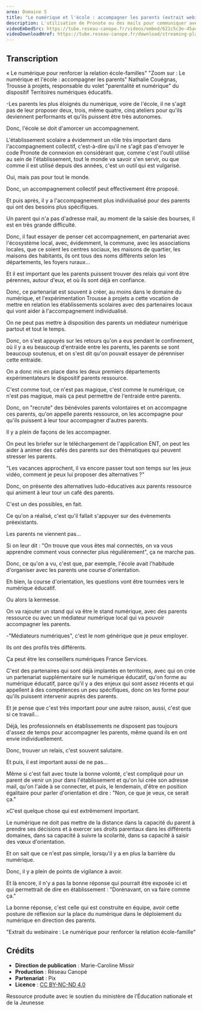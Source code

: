 ```yaml
---
area: Domaine 5
title: "Le numérique et l'école : accompagner les parents (extrait webinaire)"
description: L'utilisation de Pronote ou des mails pour communiquer avec les parents et mettre en place un suivi de la scolarité est une pratique généralisée. Elle occulte toutefois les parents qui ne sont pas à l'aise avec le numérique. Dès lors, les établissements scolaires se doivent d'accompagner tous les parents. Mais comment ? Avec Nathalie Couégnas, la Trousse à Projets, responsable du volet parentalité et numérique du dispositif Territoires numériques éducatifs.Extrait du webinaire « Le numérique pour renforcer la relation Écoles-famille »."
videoEmbedSrc: https://tube.reseau-canope.fr/videos/embed/621c5c3e-45ac-45ac-a757-47fb545d9824
videoDownloadHref: https://tube.reseau-canope.fr/download/streaming-playlists/hls/videos/621c5c3e-45ac-45ac-a757-47fb545d9824-1080-fragmented.mp4
---
```


## Transcription

« Le numérique pour renforcer la relation école-familles" "Zoom sur : Le numérique et l'école : accompagner les parents" Nathalie Couégnas, Trousse à projets, responsable du volet "parentalité et numérique" du dispositif Territoires numériques éducatifs.

\-Les parents les plus éloignés du numérique, voire de l'école, il ne s'agit pas de leur proposer deux, trois, même quatre, cinq ateliers pour qu'ils deviennent performants et qu'ils puissent être très autonomes.

Donc, l'école se doit d'amorcer un accompagnement.

L'établissement scolaire a évidemment un rôle très important dans l'accompagnement collectif, c'est-à-dire qu'il ne s'agit pas d'envoyer le code Pronote de connexion en considérant que, comme c'est l'outil utilisé au sein de l'établissement, tout le monde va savoir s'en servir, ou que comme il est utilisé depuis des années, c'est un outil qui est vulgarisé.

Oui, mais pas pour tout le monde.

Donc, un accompagnement collectif peut effectivement être proposé.

Et puis après, il y a l'accompagnement plus individualisé pour des parents qui ont des besoins plus spécifiques.

Un parent qui n'a pas d'adresse mail, au moment de la saisie des bourses, il est en très grande difficulté.

Donc, il faut essayer de penser cet accompagnement, en partenariat avec l'écosystème local, avec, évidemment, la commune, avec les associations locales, que ce soient les centres sociaux, les maisons de quartier, les maisons des habitants, ils ont tous des noms différents selon les départements, les foyers ruraux...

Et il est important que les parents puissent trouver des relais qui vont être pérennes, autour d'eux, et où ils sont déjà en confiance.

Donc, ce partenariat est souvent à créer, au moins dans le domaine du numérique, et l'expérimentation Trousse à projets a cette vocation de mettre en relation les établissements scolaires avec des partenaires locaux qui vont aider à l'accompagnement individualisé.

On ne peut pas mettre à disposition des parents un médiateur numérique partout et tout le temps.

Donc, on s'est appuyés sur les retours qu'on a eus pendant le confinement, où il y a eu beaucoup d'entraide entre les parents, les parents se sont beaucoup soutenus, et on s'est dit qu'on pouvait essayer de pérenniser cette entraide.

On a donc mis en place dans les deux premiers départements expérimentateurs le dispositif parents ressource.

C'est comme tout, ce n'est pas magique, c'est comme le numérique, ce n'est pas magique, mais ça peut permettre de l'entraide entre parents.

Donc, on "recrute" des bénévoles parents volontaires et on accompagne ces parents, qu'on appelle parents ressource, on les accompagne pour qu'ils puissent à leur tour accompagner d'autres parents.

Il y a plein de façons de les accompagner.

On peut les briefer sur le téléchargement de l'application ENT, on peut les aider à animer des cafés des parents sur des thématiques qui peuvent stresser les parents.

"Les vacances approchent, il va encore passer tout son temps sur les jeux vidéo, comment je peux lui proposer des alternatives ?"

Donc, on présente des alternatives ludo-éducatives aux parents ressource qui animent à leur tour un café des parents.

C'est un des possibles, en fait.

Ce qu'on a réalisé, c'est qu'il fallait s'appuyer sur des évènements préexistants.

Les parents ne viennent pas...

Si on leur dit : "On trouve que vous êtes mal connectés, on va vous apprendre comment vous connecter plus régulièrement", ça ne marche pas.

Donc, ce qu'on a vu, c'est que, par exemple, l'école avait l'habitude d'organiser avec les parents une course d'orientation.

Eh bien, la course d'orientation, les questions vont être tournées vers le numérique éducatif.

Ou alors la kermesse.

On va rajouter un stand qui va être le stand numérique, avec des parents ressource ou avec un médiateur numérique local qui va pouvoir accompagner les parents.

\-"Médiateurs numériques", c'est le nom générique que je peux employer.

Ils ont des profils très différents.

Ça peut être les conseillers numériques France Services.

C'est des partenaires qui sont déjà implantés en territoires, avec qui on crée un partenariat supplémentaire sur le numérique éducatif, qu'on forme au numérique éducatif, parce qu'il y a des enjeux qui sont assez récents et qui appellent à des compétences un peu spécifiques, donc on les forme pour qu'ils puissent intervenir auprès des parents.

Et je pense que c'est très important pour une autre raison, aussi, c'est que si ce travail...

Déjà, les professionnels en établissements ne disposent pas toujours d'assez de temps pour accompagner les parents, même quand ils en ont envie individuellement.

Donc, trouver un relais, c'est souvent salutaire.

Et puis, il est important aussi de ne pas...

Même si c'est fait avec toute la bonne volonté, c'est compliqué pour un parent de venir un jour dans l'établissement et qu'on lui crée son adresse mail, qu'on l'aide à se connecter, et puis, le lendemain, d'être en position égalitaire pour parler d'orientation et dire : "Non, ce que je veux, ce serait ça."

xC'est quelque chose qui est extrêmement important.

Le numérique ne doit pas mettre de la distance dans la capacité du parent à prendre ses décisions et à exercer ses droits parentaux dans les différents domaines, dans sa capacité à suivre la scolarité, dans sa capacité à saisir des vœux d'orientation.

Et on sait que ce n'est pas simple, lorsqu'il y a en plus la barrière du numérique.

Donc, il y a plein de points de vigilance à avoir.

Et là encore, il n'y a pas la bonne réponse qui pourrait être exposée ici et qui permettrait de dire en établissement : "Dorénavant, on va faire comme ça."

La bonne réponse, c'est celle qui est construite en équipe, avoir cette posture de réflexion sur la place du numérique dans le déploiement du numérique en direction des parents.

"Extrait du webinaire : Le numérique pour renforcer la relation école-famille"

## Crédits

- **Direction de publication** : Marie-Caroline Missir
- **Production** : Réseau Canopé
- **Partenariat** : Pix
- **Licence** : [CC BY-NC-ND 4.0](https://creativecommons.org/licenses/by-nc-nd/4.0/deed.fr)

Ressource produite avec le soutien du ministère de l’Éducation nationale et de la Jeunesse
